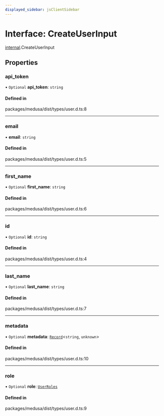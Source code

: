 ```yaml
---
displayed_sidebar: jsClientSidebar
---
```


# Interface: CreateUserInput

[internal](../modules/internal-8.md).CreateUserInput

## Properties

### api\_token

• `Optional` **api\_token**: `string`

#### Defined in

packages/medusa/dist/types/user.d.ts:8

___

### email

• **email**: `string`

#### Defined in

packages/medusa/dist/types/user.d.ts:5

___

### first\_name

• `Optional` **first\_name**: `string`

#### Defined in

packages/medusa/dist/types/user.d.ts:6

___

### id

• `Optional` **id**: `string`

#### Defined in

packages/medusa/dist/types/user.d.ts:4

___

### last\_name

• `Optional` **last\_name**: `string`

#### Defined in

packages/medusa/dist/types/user.d.ts:7

___

### metadata

• `Optional` **metadata**: [`Record`](../modules/internal.md#record)<`string`, `unknown`\>

#### Defined in

packages/medusa/dist/types/user.d.ts:10

___

### role

• `Optional` **role**: [`UserRoles`](../enums/internal-1.UserRoles.md)

#### Defined in

packages/medusa/dist/types/user.d.ts:9
